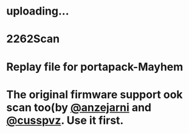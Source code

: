 # uploading...
# 2262Scan
# Replay file for portapack-Mayhem
# The original firmware support ook scan too(by [@anzejarni](https://github.com/anzejarni) and [@cusspvz](https://github.com/cusspvz). Use it first.
